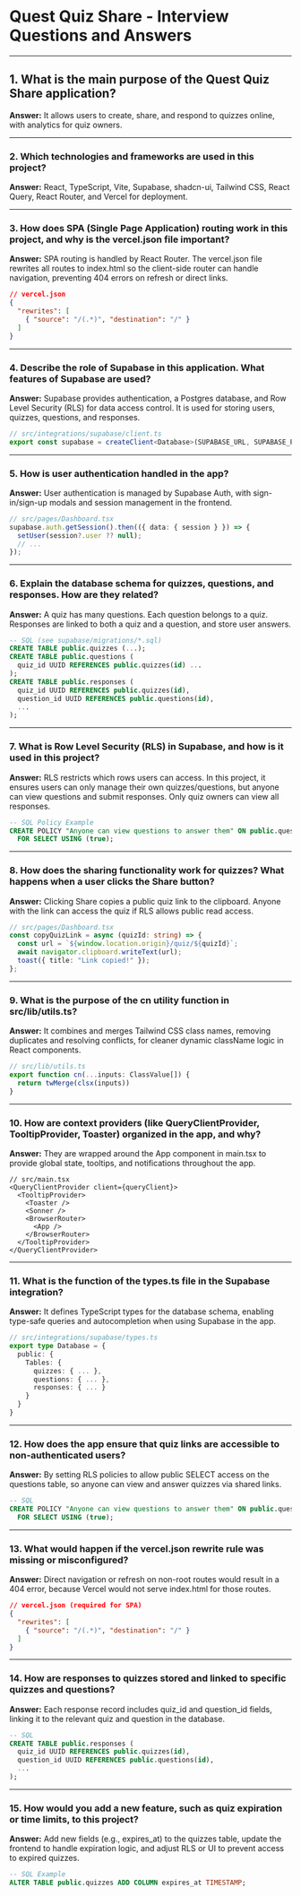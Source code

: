 # Quest Quiz Share - Interview Questions and Answers

---

## 1. What is the main purpose of the Quest Quiz Share application?
**Answer:**
It allows users to create, share, and respond to quizzes online, with analytics for quiz owners.

---

### 2. Which technologies and frameworks are used in this project?
**Answer:**
React, TypeScript, Vite, Supabase, shadcn-ui, Tailwind CSS, React Query, React Router, and Vercel for deployment.

---

### 3. How does SPA (Single Page Application) routing work in this project, and why is the vercel.json file important?
**Answer:**
SPA routing is handled by React Router. The vercel.json file rewrites all routes to index.html so the client-side router can handle navigation, preventing 404 errors on refresh or direct links.

```json
// vercel.json
{
  "rewrites": [
    { "source": "/(.*)", "destination": "/" }
  ]
}
```

---

### 4. Describe the role of Supabase in this application. What features of Supabase are used?
**Answer:**
Supabase provides authentication, a Postgres database, and Row Level Security (RLS) for data access control. It is used for storing users, quizzes, questions, and responses.

```ts
// src/integrations/supabase/client.ts
export const supabase = createClient<Database>(SUPABASE_URL, SUPABASE_PUBLISHABLE_KEY);
```

---

### 5. How is user authentication handled in the app?
**Answer:**
User authentication is managed by Supabase Auth, with sign-in/sign-up modals and session management in the frontend.

```ts
// src/pages/Dashboard.tsx
supabase.auth.getSession().then(({ data: { session } }) => {
  setUser(session?.user ?? null);
  // ...
});
```

---

### 6. Explain the database schema for quizzes, questions, and responses. How are they related?
**Answer:**
A quiz has many questions. Each question belongs to a quiz. Responses are linked to both a quiz and a question, and store user answers.

```sql
-- SQL (see supabase/migrations/*.sql)
CREATE TABLE public.quizzes (...);
CREATE TABLE public.questions (
  quiz_id UUID REFERENCES public.quizzes(id) ...
);
CREATE TABLE public.responses (
  quiz_id UUID REFERENCES public.quizzes(id),
  question_id UUID REFERENCES public.questions(id),
  ...
);
```

---

### 7. What is Row Level Security (RLS) in Supabase, and how is it used in this project?
**Answer:**
RLS restricts which rows users can access. In this project, it ensures users can only manage their own quizzes/questions, but anyone can view questions and submit responses. Only quiz owners can view all responses.

```sql
-- SQL Policy Example
CREATE POLICY "Anyone can view questions to answer them" ON public.questions
  FOR SELECT USING (true);
```

---

### 8. How does the sharing functionality work for quizzes? What happens when a user clicks the Share button?
**Answer:**
Clicking Share copies a public quiz link to the clipboard. Anyone with the link can access the quiz if RLS allows public read access.

```ts
// src/pages/Dashboard.tsx
const copyQuizLink = async (quizId: string) => {
  const url = `${window.location.origin}/quiz/${quizId}`;
  await navigator.clipboard.writeText(url);
  toast({ title: "Link copied!" });
};
```

---

### 9. What is the purpose of the cn utility function in src/lib/utils.ts?
**Answer:**
It combines and merges Tailwind CSS class names, removing duplicates and resolving conflicts, for cleaner dynamic className logic in React components.

```ts
// src/lib/utils.ts
export function cn(...inputs: ClassValue[]) {
  return twMerge(clsx(inputs))
}
```

---

### 10. How are context providers (like QueryClientProvider, TooltipProvider, Toaster) organized in the app, and why?
**Answer:**
They are wrapped around the App component in main.tsx to provide global state, tooltips, and notifications throughout the app.

```tsx
// src/main.tsx
<QueryClientProvider client={queryClient}>
  <TooltipProvider>
    <Toaster />
    <Sonner />
    <BrowserRouter>
      <App />
    </BrowserRouter>
  </TooltipProvider>
</QueryClientProvider>
```

---

### 11. What is the function of the types.ts file in the Supabase integration?
**Answer:**
It defines TypeScript types for the database schema, enabling type-safe queries and autocompletion when using Supabase in the app.

```ts
// src/integrations/supabase/types.ts
export type Database = {
  public: {
    Tables: {
      quizzes: { ... },
      questions: { ... },
      responses: { ... }
    }
  }
}
```

---

### 12. How does the app ensure that quiz links are accessible to non-authenticated users?
**Answer:**
By setting RLS policies to allow public SELECT access on the questions table, so anyone can view and answer quizzes via shared links.

```sql
-- SQL
CREATE POLICY "Anyone can view questions to answer them" ON public.questions
  FOR SELECT USING (true);
```

---

### 13. What would happen if the vercel.json rewrite rule was missing or misconfigured?
**Answer:**
Direct navigation or refresh on non-root routes would result in a 404 error, because Vercel would not serve index.html for those routes.

```json
// vercel.json (required for SPA)
{
  "rewrites": [
    { "source": "/(.*)", "destination": "/" }
  ]
}
```

---

### 14. How are responses to quizzes stored and linked to specific quizzes and questions?
**Answer:**
Each response record includes quiz_id and question_id fields, linking it to the relevant quiz and question in the database.

```sql
-- SQL
CREATE TABLE public.responses (
  quiz_id UUID REFERENCES public.quizzes(id),
  question_id UUID REFERENCES public.questions(id),
  ...
);
```

---

### 15. How would you add a new feature, such as quiz expiration or time limits, to this project?
**Answer:**
Add new fields (e.g., expires_at) to the quizzes table, update the frontend to handle expiration logic, and adjust RLS or UI to prevent access to expired quizzes.

```sql
-- SQL Example
ALTER TABLE public.quizzes ADD COLUMN expires_at TIMESTAMP;
```
